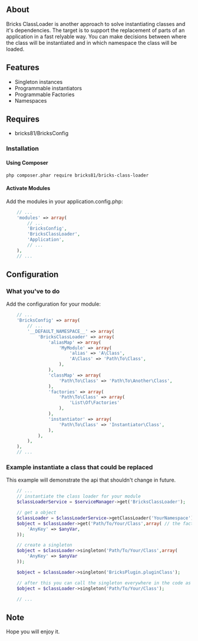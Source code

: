 ## About

Bricks ClassLoader is another approach to solve instantiating classes and it's dependencies. The target is to support the replacement of parts of an application
in a fast relyable way. You can make decisions between where the class will be instantiated and in which namespace the class will be loaded. 

## Features
- Singleton instances
- Programmable instantiators
- Programmable Factories
- Namespaces

## Requires
- bricks81/BricksConfig

### Installation

#### Using Composer

    php composer.phar require bricks81/bricks-class-loader

#### Activate Modules

Add the modules in your application.config.php:

```php
	// ...    
	'modules' => array(
    	// ...
    	'BricksConfig',	
    	'BricksClassLoader',
    	'Application',
    	// ...	
    ),
	// ...
```

## Configuration

### What you've to do

Add the configuration for your module:

```php
	// ...
	'BricksConfig' => array(
		// ...
		'__DEFAULT_NAMESPACE__' => array(
			'BricksClassLoader' => array(		
				'aliasMap' => array(
					'MyModule' => array(
						'alias' => 'A\Class',
						'A\Class' => 'Path\To\Class',
					),
				),	
				'classMap' => array(
					'Path\To\Class' => 'Path\To\Another\Class',
				),
				'factories' => array(
					'Path\To\Class' => array(
						'List\Of\Factories'				
					),	
				),
				'instantiator' => array(
					'Path\To\Class' => 'Instantiator\Class',
				),
			),			
		),
	),	
	// ...
```

### Example instantiate a class that could be replaced

This example will demonstrate the api that shouldn't change in future.

```php
	// ...
	// instantiate the class loader for your module
	$classLoaderService = $serviceManager->get('BricksClassLoader');

	// get a object
	$classLoader = $classLoaderService->getClassLoader('YourNamespace');
	$object = $classLoader->get('Path/To/Your/Class',array( // the factory parameters
		'AnyKey' => $anyVar,
	));

	// create a singleton
	$object = $classLoader->singleton('Path/To/Your/Class',array(
		'AnyKey' => $anyVar
	));

	$object = $classLoader->singleton('BricksPlugin.pluginClass');

	// after this you can call the singleton everywhere in the code as follows
	$object = $classLoader->singleton('Path/To/Your/Class');

	// ...
```

## Note

Hope you will enjoy it.
